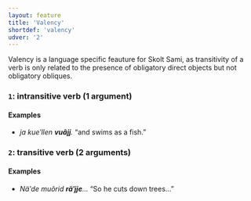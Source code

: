 ```yaml
---
layout: feature
title: 'Valency'
shortdef: 'valency'
udver: '2'
---
```


Valency is a language specific feauture for Skolt Sami, as transitivity of a verb is only related to the presence of obligatory direct objects but not obligatory obliques.

### <a name="1">`1`</a>: intransitive verb (1 argument)

#### Examples

* _ja kueʹllen <b>vuâjj</b>._ “and swims as a fish.”

### <a name="2">`2`</a>: transitive verb (2 arguments)


#### Examples

* _Näʹde muõrid <b>räʹjje</b>..._ “So he cuts down trees...”


<!-- Interlanguage links updated Pá kvě 14 11:08:42 CEST 2021 -->
